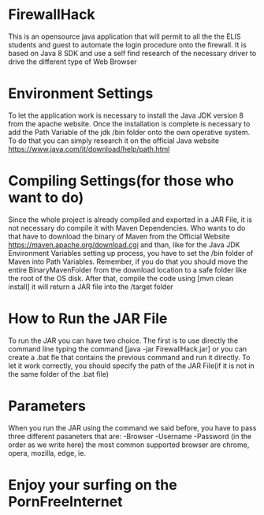 # FirewallHack
This is an opensource java application that will permit to all the the ELIS students and guest to automate the login procedure onto the firewall.
It is based on Java 8 SDK and use a self find research of the necessary driver to drive the different type of Web Browser

# Environment Settings
To let the application work is necessary to install the Java JDK version 8 from the apache website.
Once the installation is complete is necessary to add the Path Variable of the jdk /bin folder onto the own operative system.
To do that you can simply research it on the official Java website https://www.java.com/it/download/help/path.html

# Compiling Settings(for those who want to do)
Since the whole project is already compiled and exported in a JAR File, it is not necessary do compile it with Maven Dependencies.
Who wants to do that have to download the binary of Maven from the Official Website https://maven.apache.org/download.cgi and than, 
like for the Java JDK Environment Variables setting up process, you have to set the /bin folder of Maven into Path Variables.
Remember, if you do that you should move the entire BinaryMavenFolder from the download location to a safe folder like the root of the OS disk.
After that, compile the code using
  [mvn clean install]
 it will return a JAR file into the /target folder
 
# How to Run the JAR File
To run the JAR you can have two choice. The first is to use directly the command line typing the command
  [java -jar FirewallHack.jar]
or you can create a .bat fle that contains the previous command and run it directly.
To let it work correctly, you should specify the path of the JAR File(if it is not in the same folder of the .bat file)

# Parameters
When you run the JAR using the command we said before, you have to pass three different pasaneters that are:
-Browser
-Username
-Password
(in the order as we write here)
the most common supported browser are chrome, opera, mozilla, edge, ie.

# Enjoy your surfing on the PornFreeInternet
